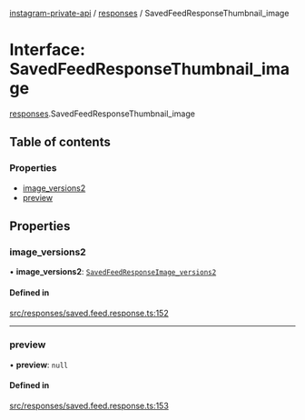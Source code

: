 [instagram-private-api](../../README.md) / [responses](../../modules/responses.md) / SavedFeedResponseThumbnail_image

# Interface: SavedFeedResponseThumbnail\_image

[responses](../../modules/responses.md).SavedFeedResponseThumbnail_image

## Table of contents

### Properties

- [image\_versions2](SavedFeedResponseThumbnail_image.md#image_versions2)
- [preview](SavedFeedResponseThumbnail_image.md#preview)

## Properties

### image\_versions2

• **image\_versions2**: [`SavedFeedResponseImage_versions2`](SavedFeedResponseImage_versions2.md)

#### Defined in

[src/responses/saved.feed.response.ts:152](https://github.com/Nerixyz/instagram-private-api/blob/4971f34/src/responses/saved.feed.response.ts#L152)

___

### preview

• **preview**: ``null``

#### Defined in

[src/responses/saved.feed.response.ts:153](https://github.com/Nerixyz/instagram-private-api/blob/4971f34/src/responses/saved.feed.response.ts#L153)

